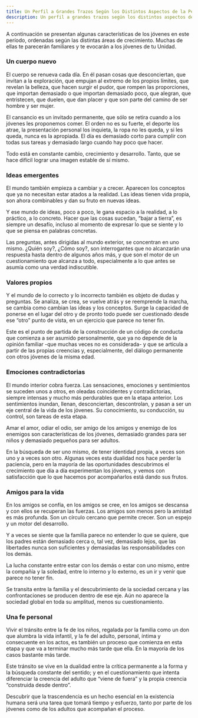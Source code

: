 ```yaml
---
title: Un Perfil a Grandes Trazos Según los Distintos Aspectos de la Personalidad
description: Un perfil a grandes trazos según los distintos aspectos de la personalidad
---
```


A continuación se presentan algunas características de los jóvenes en este período, ordenadas según las distintas áreas de crecimiento. Muchas de ellas te parecerán familiares y te evocarán a los jóvenes de tu Unidad.

### Un cuerpo nuevo

El cuerpo se renueva cada día. En él pasan cosas que desconciertan, que invitan a la exploración, que empujan al extremo de los propios límites, que revelan la belleza, que hacen surgir el pudor, que rompen las proporciones, que importan demasiado o que importan demasiado poco, que alegran, que entristecen, que duelen, que dan placer y que son parte del camino de ser hombre y ser mujer.

El cansancio es un invitado permanente, que sólo se retira cuando a los jóvenes les proponemos comer. El orden no es su fuerte, el deporte los atrae, la presentación personal los inquieta, la ropa no les queda, y si les queda, nunca es la apropiada. El día es demasiado corto para cumplir con todas sus tareas y demasiado largo cuando hay poco que hacer.

Todo está en constante cambio, crecimiento y desarrollo. Tanto, que se hace difícil lograr una imagen estable de sí mismo.

### Ideas emergentes

El mundo también empieza a cambiar y a crecer. Aparecen los conceptos que ya no necesitan estar atados a la realidad. Las ideas tienen vida propia, son ahora combinables y dan su fruto en nuevas ideas.

Y ese mundo de ideas, poco a poco, le gana espacio a la realidad, a lo práctico, a lo concreto. Hacer que las cosas sucedan, “bajar a tierra”, es siempre un desafío, incluso al momento de expresar lo que se siente y lo que se piensa en palabras concretas.

Las preguntas, antes dirigidas al mundo exterior, se concentran en uno mismo. ¿Quién soy?, ¿Cómo soy?, son interrogantes que no alcanzarán una respuesta hasta dentro de algunos años más, y que son el motor de un cuestionamiento que alcanza a todo, especialmente a lo que antes se asumía como una verdad indiscutible.

### Valores propios

Y el mundo de lo correcto y lo incorrecto también es objeto de dudas y preguntas. Se analiza, se crea, se vuelve atrás y se reemprende la marcha, se cambia como cambian las ideas y los conceptos. Surge la capacidad de ponerse en el lugar del otro y de pronto todo puede ser cuestionado desde ese “otro” punto de vista, en un ejercicio que parece no tener fin.

Este es el punto de partida de la construcción de un código de conducta que comienza a ser asumido personalmente, que ya no depende de la opinión familiar -que muchas veces no es considerada- y que se articula a partir de las propias creencias y, especialmente, del diálogo permanente con otros jóvenes de la misma edad.

### Emociones contradictorias

El mundo interior cobra fuerza. Las sensaciones, emociones y sentimientos se suceden unos a otros, en oleadas coincidentes y contradictorias, siempre intensas y mucho más perdurables que en la etapa anterior. Los sentimientos inundan, llenan, desconciertan, descontrolan, y pasan a ser un eje central de la vida de los jóvenes. Su conocimiento, su conducción, su control, son tareas de esta etapa.

Amar el amor, odiar el odio, ser amigo de los amigos y enemigo de los enemigos son características de los jóvenes, demasiado grandes para ser niños y demasiado pequeños para ser adultos.

En la búsqueda de ser uno mismo, de tener identidad propia, a veces son uno y a veces son otro. Algunas veces esta dualidad nos hace perder la paciencia, pero en la mayoría de las oportunidades descubrimos el crecimiento que día a día experimentan los jóvenes, y vemos con satisfacción que lo que hacemos por acompañarlos está dando sus frutos.

### Amigos para la vida

En los amigos se confía, en los amigos se cree, en los amigos se descansa y con ellos se recuperan las fuerzas. Los amigos son menos pero la amistad es más profunda. Son un círculo cercano que permite crecer. Son un espejo y un motor del desarrollo.

Y a veces se siente que la familia parece no entender lo que se quiere, que los padres están demasiado cerca o, tal vez, demasiado lejos, que las libertades nunca son suficientes y demasiadas las responsabilidades con los demás.

La lucha constante entre estar con los demás o estar con uno mismo, entre la compañía y la soledad, entre lo interno y lo externo, es un ir y venir que parece no tener fin.

Se transita entre la familia y el descubrimiento de la sociedad cercana y las confrontaciones se producen dentro de ese eje. Aún no aparece la sociedad global en toda su amplitud, menos su cuestionamiento.

### Una fe personal

Vivir el tránsito entre la fe de los niños, regalada por la familia como un don que alumbra la vida infantil, y la fe del adulto, personal, íntima y consecuente en los actos, es también un proceso que comienza en esta etapa y que va a terminar mucho más tarde que ella. En la mayoría de los casos bastante más tarde.

Este tránsito se vive en la dualidad entre la crítica permanente a la forma y la búsqueda constante del sentido; y en el cuestionamiento que intenta diferenciar la creencia del adulto que “viene de fuera” y la propia creencia “construida desde dentro”.

Descubrir que la trascendencia es un hecho esencial en la existencia humana será una tarea que tomará tiempo y esfuerzo, tanto por parte de los jóvenes como de los adultos que acompañan el proceso.
